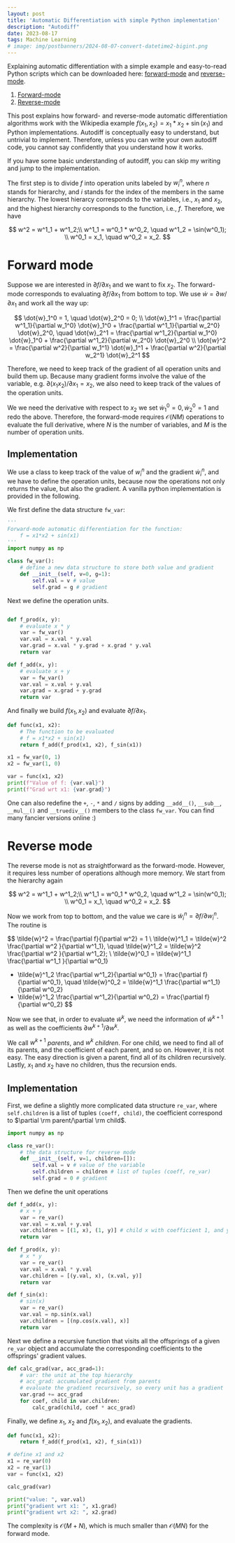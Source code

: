 ```yaml
---
layout: post
title: 'Automatic Differentiation with simple Python implementation'
description: "Autodiff"
date: 2023-08-17
tags: Machine Learning
# image: img/postbanners/2024-08-07-convert-datetime2-bigint.png
---
```


Explaining automatic differentiation with a simple example and easy-to-read Python scripts which can be downloaded here: <a href="../code/ad_forward.py">forward-mode</a> and <a href="../code/ad_reverse.py">reverse-mode</a>.

1. [Forward-mode](#forward-mode)
2. [Reverse-mode](#reverse-mode)

This post explains how forward- and reverse-mode automatic differentiation algorithms work with the Wikipedia example $f(x_1, x_2) = x_1 * x_2 + \sin(x_1)$ and Python implementations. Autodiff is conceptually easy to understand, but untrivial to implement. Therefore, unless you can write your own autodiff code, you cannot say confidently that you understand how it works. 

If you have some basic understanding of autodiff, you can skip my writing and jump to the implementation.

The first step is to divide $f$ into operation units labeled by $w^{n}_i$, where $n$ stands for hierarchy, and $i$ stands for the index of the members in the same hierarchy. The lowest hierarcy corresponds to the variables, i.e., $x_1$ and $x_2$, and the highest hierarchy corresponds to the function, i.e., $f$. Therefore, we have

$$
w^2 = w^1_1 + w^1_2;\\
w^1_1 = w^0_1 * w^0_2, \quad w^1_2 = \sin(w^0_1); \\
w^0_1 = x_1, \quad w^0_2 = x_2.
$$

# Forward mode
Suppose we are interested in  $\partial f/\partial x_1$ and we want to fix $x_2$. The forward-mode corresponds to evaluating $\partial f/\partial x_1$ from bottom to top. We use $\dot{w} = \partial w/\partial x_1$ and work all the way up:

$$
\dot{w}_1^0 = 1, \quad \dot{w}_2^0 = 0; \\
\dot{w}_1^1 = \frac{\partial w^1_1}{\partial w_1^0}  \dot{w}_1^0 + \frac{\partial w^1_1}{\partial w_2^0}  \dot{w}_2^0, 
\quad \dot{w}_2^1 = \frac{\partial w^1_2}{\partial w_1^0}  \dot{w}_1^0 + \frac{\partial w^1_2}{\partial w_2^0}  \dot{w}_2^0 \\
\dot{w}^2 = \frac{\partial w^2}{\partial w_1^1}  \dot{w}_1^1 + \frac{\partial w^2}{\partial w_2^1}  \dot{w}_2^1
$$ 

Therefore, we need to keep track of the gradient of all operation units and build them up. Because many gradient forms involve the value of the variable, e.g. $\partial (x_1 x_2)/\partial x_1 = x_2$, we also need to keep track of the values of the operation units. 

We we need the derivative with respect to $x_2$ we set $\dot{w}_1^0 = 0, \dot{w}_2^0 = 1$ and redo the above. Therefore, the forward-mode requires $\mathcal{O}(N M)$ operations to evaluate the full derivative, where $N$ is the number of variables, and $M$ is the number of operation units. 

## Implementation
We use a class to keep track of the value of $w_i^n$ and the gradient $\dot{w}_i^n$, and we have to define the operation units, because now the operations not only returns the value, but also the gradient. A vanilla python implementation is provided in the following.

We first define the data structure `fw_var`:
```python
'''
Forward-mode automatic differentiation for the function:
    f = x1*x2 + sin(x1) 
'''
import numpy as np

class fw_var():
    # define a new data structure to store both value and gradient
    def __init__(self, v=0, g=1):
        self.val = v # value
        self.grad = g # gradient
```
Next we define the operation units. 

```python

def f_prod(x, y):
    # evaluate x * y
    var = fw_var()
    var.val = x.val * y.val
    var.grad = x.val * y.grad + x.grad * y.val
    return var

def f_add(x, y):
    # evaluate x + y
    var = fw_var()
    var.val = x.val + y.val
    var.grad = x.grad + y.grad
    return var
```
And finally we build $f(x_1, x_2)$ and evaluate $\partial f/\partial x_1$.
```python
def func(x1, x2):
    # The function to be evaluated 
    # f = x1*x2 + sin(x1) 
    return f_add(f_prod(x1, x2), f_sin(x1))

x1 = fw_var(0, 1)
x2 = fw_var(1, 0)

var = func(x1, x2)
print(f"Value of f: {var.val}")
print(f"Grad wrt x1: {var.grad}")
```

One can also redefine the `+`, `-`, `*` and `/` signs by adding `__add__()`, `__sub__`, `__mul__()` and `__truediv__()` members to the class `fw_var`. You can find many fancier versions online :) 

# Reverse mode
The reverse mode is not as straightforward as the forward-mode. However, it requires less number of operations although more memory. We start from the hierarchy again

$$
w^2 = w^1_1 + w^1_2;\\
w^1_1 = w^0_1 * w^0_2, \quad w^1_2 = \sin(w^0_1); \\
w^0_1 = x_1, \quad w^0_2 = x_2.
$$

Now we work from top to bottom, and the value we care is $\tilde{w}_i^n = \partial f/\partial w_i^n$. The routine is

$$
\tilde{w}^2 = \frac{\partial f}{\partial w^2} = 1 \\
\tilde{w}^1_1 = \tilde{w}^2  \frac{\partial w^2 }{\partial w^1_1}, \quad
\tilde{w}^1_2 = \tilde{w}^2  \frac{\partial w^2 }{\partial w^1_2}; \\
\tilde{w}^0_1 = \tilde{w}^1_1  \frac{\partial w^1_1 }{\partial w^0_1} 
+ \tilde{w}^1_2  \frac{\partial w^1_2}{\partial w^0_1} = \frac{\partial f}{\partial  w^0_1}, \quad 
\tilde{w}^0_2 = \tilde{w}^1_1  \frac{\partial w^1_1}{\partial w^0_2} 
+ \tilde{w}^1_2  \frac{\partial w^1_2}{\partial w^0_2} = \frac{\partial f}{\partial  w^0_2}
$$

Now we see that, in order to evaluate $\tilde{w}^k$, we need the information of $\tilde{w}^{k+1}$
as well as the coefficients $\partial w^{k+1}/ \partial w^k$. 

We call $w^{k+1}$  *parents*, and 
$w^k$ *children*. For one child, we need to find all of its parents, and the coefficient of each parent, and so on. However, it is not easy. The easy direction is given a parent, find all of its children recursively. Lastly, $x_1$ and $x_2$ have no children, thus the recursion ends. 

## Implementation
First, we define a slightly more complicated data structure `re_var`, where `self.children` is a list of tuples `(coeff, child)`, the coefficient correspond to $\partial \rm parent/\partial \rm child$.
```python
import numpy as np

class re_var():
    # the data structure for reverse mode
    def __init__(self, v=1, children=[]):
        self.val = v # value of the variable
        self.children = children # list of tuples (coeff, re_var) 
        self.grad = 0 # gradient
```

Then we define the unit operations
```python
def f_add(x, y):
    # x + y
    var = re_var()
    var.val = x.val + y.val
    var.children = [(1, x), (1, y)] # child x with coefficient 1, and y with 1
    return var

def f_prod(x, y):
    # x * y
    var = re_var()
    var.val = x.val * y.val
    var.children = [(y.val, x), (x.val, y)]
    return var

def f_sin(x):
    # sin(x)
    var = re_var()
    var.val = np.sin(x.val)
    var.children = [(np.cos(x.val), x)]
    return var
```

Next we define a recursive function that visits all the offsprings of a given `re_var` object and accumulate the corresponding coefficients to the offsprings' gradient values.

```python
def calc_grad(var, acc_grad=1):
    # var: the unit at the top hierarchy
    # acc_grad: accumulated gradient from parents
    # evaluate the gradient recursively, so every unit has a gradient
    var.grad += acc_grad
    for coef, child in var.children:
        calc_grad(child, coef * acc_grad)
```

Finally, we define $x_1$, $x_2$ and $f(x_1, x_2)$, and evaluate the gradients.

```python
def func(x1, x2):
    return f_add(f_prod(x1, x2), f_sin(x1))

# define x1 and x2
x1 = re_var(0)
x2 = re_var(1)
var = func(x1, x2)

calc_grad(var)

print("value: ", var.val)
print("gradient wrt x1: ", x1.grad)
print("gradient wrt x2: ", x2.grad)
```
The complexity is $\mathcal{O}(M+N)$, which is much smaller than $\mathcal{O}(MN)$ for the forward mode.
